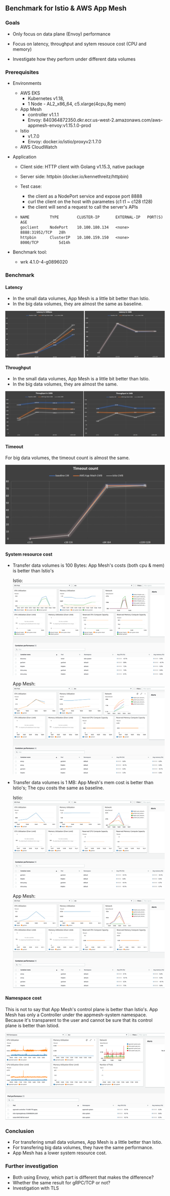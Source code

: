 ## Benchmark for Istio & AWS App Mesh

### Goals

- Only focus on data plane (Envoy) performance

- Focus on latency, throughput and sytem resouce cost (CPU and memory)

- Investigate how they perform under different data volumes

### Prerequisites

- Environments
  - AWS EKS
    - Kubernetes v1.18, 
    - 1 Node - AL2_x86_64, c5.xlarge(4cpu,8g mem)
  - App Mesh
    - controller v1.1.1
    - Envoy: 840364872350.dkr.ecr.us-west-2.amazonaws.com/aws-appmesh-envoy:v1.15.1.0-prod
  - Istio
    - v1.7.0
    - Envoy: docker.io/istio/proxyv2:1.7.0
  - AWS CloudWatch
  
- Application

  - Client side: HTTP client with Golang v1.15.3, native package

  - Server side: httpbin (docker.io/kennethreitz/httpbin)

  - Test case: 

    - the client as a NodePort service and expose port 8888
    - curl the client on the host with parametes (c1 t1 ~ c128 t128)
    - the client will send a request to call the server's APIs

  - ```
    NAME         TYPE        CLUSTER-IP       EXTERNAL-IP   PORT(S)          AGE
    goclient     NodePort    10.100.180.134   <none>        8888:31952/TCP   28h
    httpbin      ClusterIP   10.100.159.150   <none>        8000/TCP         5d14h
    ```

- Benchmark tool: 

  - wrk 4.1.0-4-g0896020

### Benchmark

#### Latency

- In the small data volumes, App Mesh is a little bit better than Istio.
- In the big data volumes, they are almost the same as baseline.

![latency](imgs/latency.png)

#### Throughput

- In the small data volumes, App Mesh is a little bit better than Istio.
- In the big data volumes, they are almost the same.

![throughput](imgs/throughput.png)

#### Timeout

For big data volumes, the timeout count is almost the same.

![timeout](imgs/timeout.png)

#### System resource cost

- Transfer data volumes is 100 Bytes: App Mesh's costs (both cpu & mem) is better than Istio's

  Istio:
  ![byte100istio](imgs/byte100istio.png)

  App Mesh:
  ![byte100am](imgs/byte100-am-2.png)

- Transfer data volumes is 1 MB: App Mesh's mem cost is better than Istio's; The cpu costs the same as baseline.
  
  Istio:
  ![byte1mistio](imgs/byte1m-istio.png)

  App Mesh:
  ![byte1mam](imgs/byte1m-am-2.png)

#### Namespace cost

This is not to say that App Mesh's control plane is better than Istio's. App Mesh has only a Controller under the appmesh-system namespace. Because it's transparent to the user and cannot be sure that its control plane is better than Istiod.

![namespace-overall](imgs/namespace-overall.png)

### Conclusion

- For transfering small data volumes, App Mesh is a little better than Istio.
- For transfering big data volumes, they have the same performance.
- App Mesh has a lower system resource cost.

### Further investigation

- Both using Envoy, which part is different that makes the difference?
- Whether the same result for gRPC/TCP or not?
- Investigation with TLS